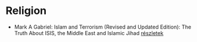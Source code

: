 # Religion

- Mark A Gabriel: Islam and Terrorism (Revised and Updated Edition): The Truth About ISIS, the Middle East and Islamic Jihad [részletek](../_details/Mark%20A%20Gabriel.md#id_906)